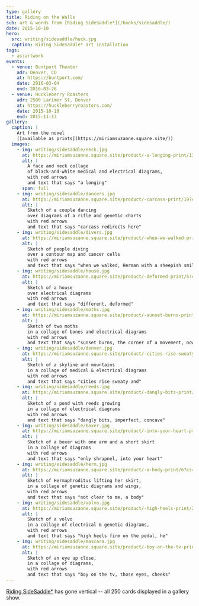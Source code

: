 ```yaml
---
type: gallery
title: Riding on the Walls
sub: art & words from [Riding SideSaddle*](/books/sidesaddle/)
date: 2015-10-10
hero:
  src: writing/sidesaddle/huck.jpg
  caption: Riding SideSaddle* art installation
tags:
  - as:artwork
events:
  - venue: Buntport Theater
    adr: Denver, CO
    at: https://buntport.com/
    date: 2016-03-04
    end: 2016-03-26
  - venue: Huckleberry Roasters
    adr: 2500 Larimer St, Denver
    at: https://huckleberryroasters.com/
    date: 2015-10-10
    end: 2015-11-13
gallery:
  caption: |
    Art from the novel
    ([available as prints](https://miriamsuzanne.square.site/))
  images:
    - img: writing/sidesaddle/neck.jpg
      at: https://miriamsuzanne.square.site/product/-a-longing-print/13?cs=true&cst=custom
      alt: |
        A face and neck collage
        of black-and-white medical and electrical diagrams,
        with red arrows
        and text that says "a longing"
      span: full
    - img: writing/sidesaddle/dancers.jpg
      at: https://miriamsuzanne.square.site/product/-carcass-print/19?cs=true&cst=custom
      alt: |
        Sketch of a couple dancing
        over diagrams of a rifle and genetic charts
        with red arrows
        and text that says "carcass redirects here"
    - img: writing/sidesaddle/divers.jpg
      at: https://miriamsuzanne.square.site/product/-when-we-walked-print/24?cs=true&cst=custom
      alt: |
        Sketch of people diving
        over a contour map and cancer cells
        with red arrows
        and text that says "when we walked, Herman with a sheepish smile"
    - img: writing/sidesaddle/house.jpg
      at: https://miriamsuzanne.square.site/product/-deformed-print/5?cs=true&cst=custom
      alt: |
        Sketch of a house
        over electrical diagrams
        with red arrows
        and text that says "different, deformed"
    - img: writing/sidesaddle/moths.jpg
      at: https://miriamsuzanne.square.site/product/-sunset-burns-print/22?cs=true&cst=custom
      alt: |
        Sketch of two moths
        in a collage of bones and electrical diagrams
        with red arrows
        and text that says "sunset burns, the corner of a movement, now gone"
    - img: writing/sidesaddle/denver.jpg
      at: https://miriamsuzanne.square.site/product/-cities-rise-sweaty-print/12?cs=true&cst=custom
      alt: |
        Sketch of a skyline and mountains
        in a collage of medical & electrical diagrams
        with red arrows
        and text that says "cities rise sweaty and"
    - img: writing/sidesaddle/reeds.jpg
      at: https://miriamsuzanne.square.site/product/-dangly-bits-print/20?cs=true&cst=custom
      alt: |
        Sketch of a pond with reeds growing
        in a collage of electrical diagrams
        with red arrows
        and text that says "dangly bits, imperfect, concave"
    - img: writing/sidesaddle/boxer.jpg
      at: https://miriamsuzanne.square.site/product/-into-your-heart-print/4?cs=true&cst=custom
      alt: |
        Sketch of a boxer with one arm and a short skirt
        in a collage of diagrams
        with red arrows
        and text that says "only shrapnel, into your heart"
    - img: writing/sidesaddle/herm.jpg
      at: https://miriamsuzanne.square.site/product/-a-body-print/6?cs=true&cst=custom
      alt: |
        Sketch of Hermaphroditus lifting her skirt,
        in a collage of genetic diagrams and wings,
        with red arrows
        and text that says "not clear to me, a body"
    - img: writing/sidesaddle/volvo.jpg
      at: https://miriamsuzanne.square.site/product/-high-heels-print/21?cs=true&cst=custom
      alt: |
        Sketch of a volvo
        in a collage of electrical & genetic diagrams,
        with red arrows
        and text that says "high heels firm on the pedal, he"
    - img: writing/sidesaddle/mascara.jpg
      at: https://miriamsuzanne.square.site/product/-boy-on-the-tv-print/14?cs=true&cst=custom
      alt: |
        Sketch of an eye up close,
        in a collage of diagrams,
        with red arrows
        and text that says "boy on the tv, those eyes, cheeks"
---
```


[Riding SideSaddle*](/books/sidesaddle/) has gone vertical --
all 250 cards displayed in a gallery show.

<!-- intro -->

<figure>
  <media-gallery
    :@from-data="gallery.images"
  ></media-gallery>
  <figcaption @html="md(gallery.caption)"></figcaption>
</figure>
